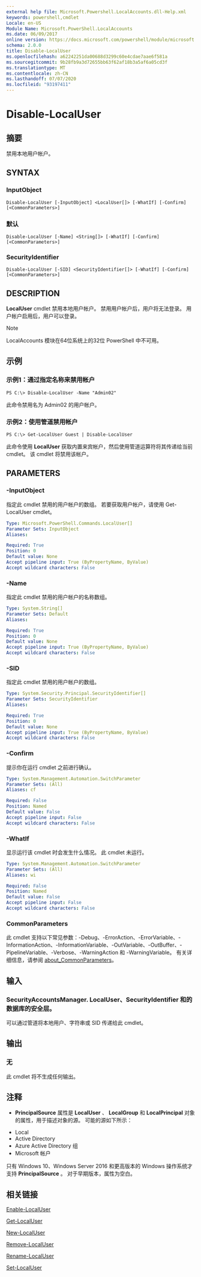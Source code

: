 ```yaml
---
external help file: Microsoft.Powershell.LocalAccounts.dll-Help.xml
keywords: powershell,cmdlet
Locale: en-US
Module Name: Microsoft.PowerShell.LocalAccounts
ms.date: 06/09/2017
online version: https://docs.microsoft.com/powershell/module/microsoft.powershell.localaccounts/disable-localuser?view=powershell-5.1&WT.mc_id=ps-gethelp
schema: 2.0.0
title: Disable-LocalUser
ms.openlocfilehash: a62242251da00688d3299c60e4cdae7aae6f581a
ms.sourcegitcommit: 9b28fb9a3d72655bb63f62af18b3a5af6a05cd3f
ms.translationtype: MT
ms.contentlocale: zh-CN
ms.lasthandoff: 07/07/2020
ms.locfileid: "93197411"
---
```

# Disable-LocalUser

## 摘要
禁用本地用户帐户。

## SYNTAX

### InputObject

```
Disable-LocalUser [-InputObject] <LocalUser[]> [-WhatIf] [-Confirm] [<CommonParameters>]
```

### 默认

```
Disable-LocalUser [-Name] <String[]> [-WhatIf] [-Confirm] [<CommonParameters>]
```

### SecurityIdentifier

```
Disable-LocalUser [-SID] <SecurityIdentifier[]> [-WhatIf] [-Confirm] [<CommonParameters>]
```

## DESCRIPTION
**LocalUser** cmdlet 禁用本地用户帐户。
禁用用户帐户后，用户将无法登录。
用户帐户启用后，用户可以登录。

> [!NOTE]
> LocalAccounts 模块在64位系统上的32位 PowerShell 中不可用。

## 示例

### 示例1：通过指定名称来禁用帐户

```
PS C:\> Disable-LocalUser -Name "Admin02"
```

此命令禁用名为 Admin02 的用户帐户。

### 示例2：使用管道禁用帐户

```
PS C:\> Get-LocalUser Guest | Disable-LocalUser
```

此命令使用 **LocalUser** 获取内置来宾帐户，然后使用管道运算符将其传递给当前 cmdlet。
该 cmdlet 将禁用该帐户。

## PARAMETERS

### -InputObject
指定此 cmdlet 禁用的用户帐户的数组。
若要获取用户帐户，请使用 Get-LocalUser cmdlet。

```yaml
Type: Microsoft.PowerShell.Commands.LocalUser[]
Parameter Sets: InputObject
Aliases:

Required: True
Position: 0
Default value: None
Accept pipeline input: True (ByPropertyName, ByValue)
Accept wildcard characters: False
```

### -Name
指定此 cmdlet 禁用的用户帐户的名称数组。

```yaml
Type: System.String[]
Parameter Sets: Default
Aliases:

Required: True
Position: 0
Default value: None
Accept pipeline input: True (ByPropertyName, ByValue)
Accept wildcard characters: False
```

### -SID
指定此 cmdlet 禁用的用户帐户的数组。

```yaml
Type: System.Security.Principal.SecurityIdentifier[]
Parameter Sets: SecurityIdentifier
Aliases:

Required: True
Position: 0
Default value: None
Accept pipeline input: True (ByPropertyName, ByValue)
Accept wildcard characters: False
```

### -Confirm
提示你在运行 cmdlet 之前进行确认。

```yaml
Type: System.Management.Automation.SwitchParameter
Parameter Sets: (All)
Aliases: cf

Required: False
Position: Named
Default value: False
Accept pipeline input: False
Accept wildcard characters: False
```

### -WhatIf
显示运行该 cmdlet 时会发生什么情况。
此 cmdlet 未运行。

```yaml
Type: System.Management.Automation.SwitchParameter
Parameter Sets: (All)
Aliases: wi

Required: False
Position: Named
Default value: False
Accept pipeline input: False
Accept wildcard characters: False
```

### CommonParameters
此 cmdlet 支持以下常见参数：-Debug、-ErrorAction、-ErrorVariable、-InformationAction、-InformationVariable、-OutVariable、-OutBuffer、-PipelineVariable、-Verbose、-WarningAction 和 -WarningVariable。 有关详细信息，请参阅 [about_CommonParameters](https://go.microsoft.com/fwlink/?LinkID=113216)。

## 输入

### SecurityAccountsManager. LocalUser、SecurityIdentifier 和的数据库的安全层。
可以通过管道将本地用户、字符串或 SID 传递给此 cmdlet。

## 输出

### 无
此 cmdlet 将不生成任何输出。

## 注释

* **PrincipalSource** 属性是 **LocalUser** 、 **LocalGroup** 和 **LocalPrincipal** 对象的属性，用于描述对象的源。 可能的源如下所示：

- Local
- Active Directory
- Azure Active Directory 组
- Microsoft 帐户

只有 Windows 10、Windows Server 2016 和更高版本的 Windows 操作系统才支持 **PrincipalSource** 。 对于早期版本，属性为空白。

## 相关链接

[Enable-LocalUser](Enable-LocalUser.md)

[Get-LocalUser](Get-LocalUser.md)

[New-LocalUser](New-LocalUser.md)

[Remove-LocalUser](Remove-LocalUser.md)

[Rename-LocalUser](Rename-LocalUser.md)

[Set-LocalUser](Set-LocalUser.md)
